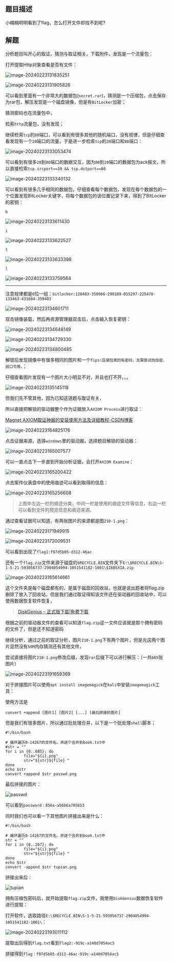 ## 题目描述

小楠楠明明看到了flag，怎么打开文件却找不到呢?

## 解题

分析题目叫开心的取证，猜测与取证相关，下载附件，发现是一个流量包：

打开提取Http对象查看是否有文件：

![image-20240223131835251](./img/happy2forensics/image-20240223131835251.png)

![image-20240223131905826](./img/happy2forensics/image-20240223131905826.png)

可以看到里面有一个非常大的数据包(`secret.rar`)，猜测是一个压缩包，点击保存为rar包，解压发现是一个磁盘镜像，但是有`BitLocker`加密；

猜测密码也在流量包中，

检索`http`流量包，没有发现；

继续检索`tcp`的`80`端口，可以看到有很多其他的随机端口，没有规律，但是仔细查看发现有一个`20`端口的流量，于是进一步检索`tcp`的`20`端口和`80`端口：

![image-20240223133053474](./img/happy2forensics/image-20240223133053474.png)

可以看到有很多`20`到`80`端口的数据交互，因为`80`到`20`端口的数据包为ack报文，所以直接检索`tcp.srcport==20 && tcp.dstport==80`

![image-20240223133340132](./img/happy2forensics/image-20240223133340132.png)

可以看到有很多几乎相同的数据包，仔细查看每个数据包，发现在每个数据包的一个位置发现BitLocker关键字，将每个数据包的该位置记录下来，得到了BitLocker的密钥：

`b`

![image-20240223133611430](./img/happy2forensics/image-20240223133611430.png)

`i`

![image-20240223133622527](./img/happy2forensics/image-20240223133622527.png)

`t`

![image-20240223133633398](./img/happy2forensics/image-20240223133633398.png)

`l`

![image-20240223133759564](./img/happy2forensics/image-20240223133759564.png)

---

注意规律都是`6`位一组：`bitlocker:120483-350966-299189-055297-225478-133463-431684-359403`

![image-20240223134601711](./img/happy2forensics/image-20240223134601711.png)

双击镜像装载，然后再资源管理器双击后，点击输入恢复密钥：

![image-20240223134646149](./img/happy2forensics/image-20240223134646149.png)

![image-20240223134729330](./img/happy2forensics/image-20240223134729330.png)

![image-20240223134800485](./img/happy2forensics/image-20240223134800485.png)

解锁后发现镜像中有很多相同的图片和一个`Tips:压缩包真的有密码，无需尝试伪加密、弱口令等。`；

仔细查看图片发现有一个图片大小明显不对，并且也打不开。。。

![image-20240223135145119](./img/happy2forensics/image-20240223135145119.png)

但我们先不管其他，因为已知这道题与取证有关，

所以直接把解锁的驱动器整个作为证据放入`AXIOM Process`进行取证：

[Magnet AXIOM取证神器的安装使用方法及详细教程-CSDN博客](https://blog.csdn.net/Aluxian_/article/details/135997730)

![image-20240223164825176](./img/happy2forensics/image-20240223164825176.png)

点击证据来源，选择`windows`里的驱动器，选择题目解锁的驱动器：

![image-20240223165007577](./img/happy2forensics/image-20240223165007577.png)

可以一直点击下一步直到开始分析证据，会打开`AXIOM Examine`：

![image-20240223165200422](./img/happy2forensics/image-20240223165200422.png)

点击案件仪表盘中的使用痕迹可以看到取得的信息：

![image-20240223165256608](./img/happy2forensics/image-20240223165256608.png)

>  上图中左边一栏的痕迹分类，中间一栏是使用的痕迹文件等信息，右边一栏可以看到文件的预览信息和痕迹来源。

通过查看证据可以知道，有两张图片的来源都是图`210-1.png`：

![image-20240223171949915](./img/happy2forensics/image-20240223171949915.png)

![image-20240223172009531](./img/happy2forensics/image-20240223172009531.png)

可以看到出现了`flag1:f97d5b05-d312-46ac`

还有一个`flag.zip`文件来源于磁盘的`$RECYCLE.BIN`文件夹下`E:\$RECYCLE.BIN\S-1-5-21-593056737-2904054994-1051541182-1001\$I6BSXIA.zip`

![image-20240223165614661](./img/happy2forensics/image-20240223165614661.png)

这个文件夹是每个磁盘都有的，是属于磁盘的回收站，也就是说出题者将flag.zip删除了放入了回收站，但是我们通过取证得知该文件还在驱动器的回收站中，可以使用数据恢复软件恢复，

> [DiskGenius – 正式版下载|免费下载](https://www.diskgenius.cn/download.php)

根据之前的驱动器文件的查看可以知道`flag.zip`这一文件应该就是那个拥有密码的文件了，但是还不知道密码

继续分析，通过之前的取证分析，图片`210-1.png`下有两个图片，但是光这两个图片显然没有`50M`内存猜测还有其他文件，

尝试直接将图片`210-1.png`修改后缀，发现`rar`后缀下可以进行解压：（一共`685`张图片）

![image-20240223191659369](./img/happy2forensics/image-20240223191659369.png)

对于拼接图片可以使用`apt install imagemagick`在`kali`中安装`imagemagick`工具：

使用方法是

```shell
convert +append [图片1] [图片2] [...] [最后拼接的图片]
```

但是我们有很多图片，所以通过批处理合并，以下是一个批处理`shell`脚本；

```shell
#!/bin/bash

# 循环遍历0-14267的文件名，并逐个合并到book.txt中
#str = ""
for i in {0..685}; do
        file="${i}.png"
        str="${str}${file} "
done
echo $str
convert +append $str passwd.png

```

最后拼接的图片：

![passwd](./img/happy2forensics/passwd.png)

可以看到`password：856a-a56b6a705653`

同时我们也可以看一下其他图片拼接出来是什么：

```shell
#!/bin/bash

# 循环遍历0-14267的文件名，并逐个合并到book.txt中
str = ""
for i in {0..267}; do
        file="${i}.png"
        str="${str}${file} "
done
echo $str
convert -append $str tupian.png

```

拼接出来后：

![tupian](./img/happy2forensics/tupian.png)

拥有压缩包密码后，就开始提取`flag.zip`文件，我使用`DiskGenius`数据恢复软件进行提取：

打开软件，选取路径`E:\$RECYCLE.BIN\S-1-5-21-593056737-2904054994-1051541182-1001\`：

![image-20240223193011112](./img/happy2forensics/image-20240223193011112.png)

提取出后得到`flag.txt`看到`flag2:-919c-a140d7054ac5`

拼接得到`flag：f97d5b05-d312-46ac-919c-a140d7054ac5`

